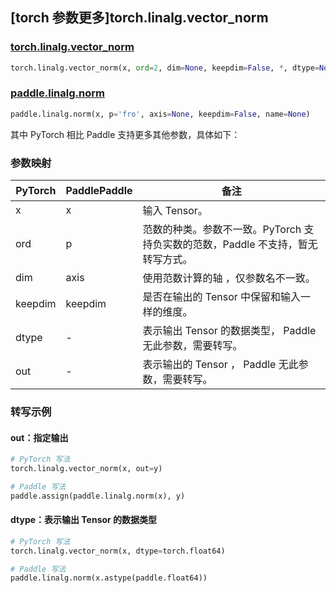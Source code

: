 ## [torch 参数更多]torch.linalg.vector_norm

### [torch.linalg.vector_norm](https://pytorch.org/docs/stable/generated/torch.linalg.vector_norm.html#torch.linalg.vector_norm)

```python
torch.linalg.vector_norm(x, ord=2, dim=None, keepdim=False, *, dtype=None, out=None)
```

### [paddle.linalg.norm](https://www.paddlepaddle.org.cn/documentation/docs/zh/develop/api/paddle/linalg/norm_cn.html)

```python
paddle.linalg.norm(x, p='fro', axis=None, keepdim=False, name=None)
```

其中 PyTorch 相比 Paddle 支持更多其他参数，具体如下：

### 参数映射

| PyTorch | PaddlePaddle | 备注                                                                            |
| ------- | ------------ | ------------------------------------------------------------------------------- |
| x       | x            | 输入 Tensor。                                                                   |
| ord     | p            | 范数的种类。参数不一致。PyTorch 支持负实数的范数，Paddle 不支持，暂无转写方式。 |
| dim     | axis         | 使用范数计算的轴 ，仅参数名不一致。                                             |
| keepdim | keepdim      | 是否在输出的 Tensor 中保留和输入一样的维度。                                    |
| dtype   | -            | 表示输出 Tensor 的数据类型， Paddle 无此参数，需要转写。                        |
| out     | -            | 表示输出的 Tensor ， Paddle 无此参数，需要转写。                                |

### 转写示例

#### out：指定输出

```python
# PyTorch 写法
torch.linalg.vector_norm(x, out=y)

# Paddle 写法
paddle.assign(paddle.linalg.norm(x), y)
```

#### dtype：表示输出 Tensor 的数据类型

```python
# PyTorch 写法
torch.linalg.vector_norm(x, dtype=torch.float64)

# Paddle 写法
paddle.linalg.norm(x.astype(paddle.float64))
```
